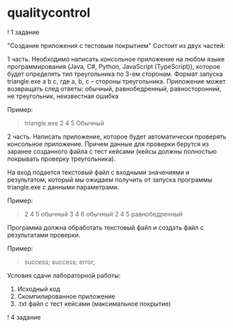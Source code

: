 # qualitycontrol
! 1 задание

"Создание приложения с тестовым покрытием"
Состоит из двух частей:

1 часть. 
Необходимо написать консольное приложение на любом языке программирования (Java, C#, Python, JavaScript (TypeScript)), которое будет определять тип треугольника по 3-ем сторонам. Формат запуска triangle.exe a b c, где a, b, c – стороны треугольника. Приложение может возвращать след ответы: обычный, равнобедренный, равносторонний, не треугольник, неизвестная ошибка

Пример:
> triangle.exe 2 4 5
> Обычный

2 часть. 
Написать приложение, которое будет автоматически проверять консольное приложение. Причем данные для проверки берутся из заранее созданного файла с тест кейсами (кейсы должны полностью покрывать проверку треугольника).

На вход подается текстовый файл с входными значениями и результатом, который мы ожидаем получить от запуска программы triangle.exe с данными параметрами.



Пример:
> 2 4 5 обычный
> 3 4 6 обычный
> 2 4 5 равнобедренный

Программа должна обработать текстовый файл и создать файл с результатами проверки.

Пример:
> sucсess;
> sucсess;
> error;

Условия сдачи лабораторной работы:
1) Исходный код
2) Скомпилированное приложение
3) .txt файл с тест кейсами (максимальное покрытие)




! 4 задание
